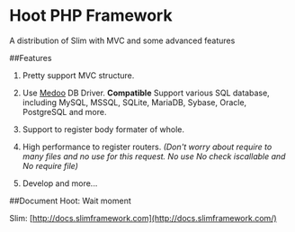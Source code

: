Hoot PHP Framework
====

A distribution of Slim with MVC and some advanced features


##Features

1. Pretty support MVC structure.

2. Use [Medoo](https://github.com/catfan/Medoo) DB Driver. **Compatible** Support various SQL database, including MySQL, MSSQL, SQLite, MariaDB, Sybase, Oracle, PostgreSQL and more.

3. Support to register body formater of whole.

4. High performance to register routers. *(Don't worry about require to many files and no use for this request. No use No check iscallable and No require file)*

5. Develop and more...

##Document
Hoot: Wait moment

Slim: [http://docs.slimframework.com](http://docs.slimframework.com/)
